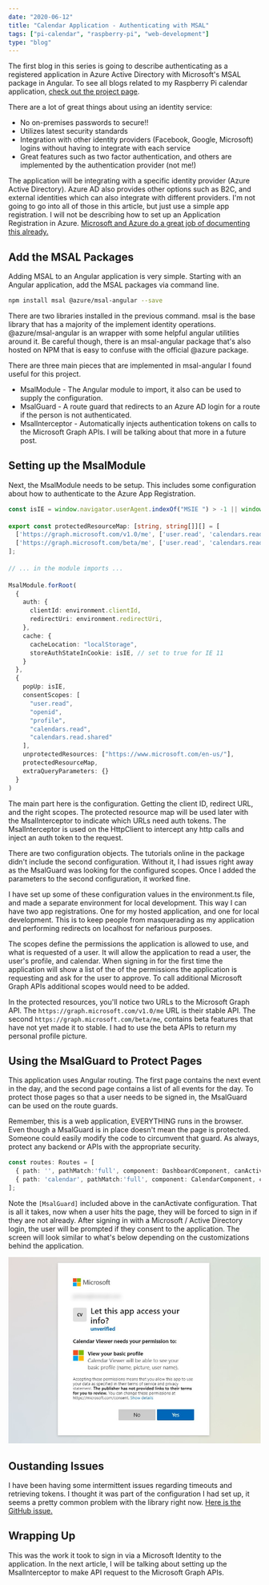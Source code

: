 ```yaml
---
date: "2020-06-12"
title: "Calendar Application - Authenticating with MSAL"
tags: ["pi-calendar", "raspberry-pi", "web-development"]
type: "blog"
---
```


The first blog in this series is going to describe authenticating as a registered application in Azure Active Directory with Microsoft's MSAL package in Angular.  To see all blogs related to my Raspberry Pi calendar application, [check out the project page](https://www.honlsoft.com/projects/pi-calendar/).

There are a lot of great things about using an identity service:
* No on-premises passwords to secure!!
* Utilizes latest security standards
* Integration with other identity providers (Facebook, Google, Microsoft) logins without having to integrate with each service
* Great features such as two factor authentication, and others are implemented by the authentication provider (not me!)

The application will be integrating with a specific identity provider (Azure Active Directory).  Azure AD also provides other options such as B2C, and external identities which can also integrate with different providers.  I'm not going to go into all of those in this article, but just use a simple app registration.  I will not be describing how to set up an Application Registration in Azure.  [Microsoft and Azure do a great job of documenting this already.](https://docs.microsoft.com/en-us/azure/active-directory/develop/quickstart-register-app)

## Add the MSAL Packages

Adding MSAL to an Angular application is very simple.  Starting with an Angular application, add the MSAL packages via command line.

```bash
npm install msal @azure/msal-angular --save
```

There are two libraries installed in the previous command.  msal is the base library that has a majority of the implement identity operations.  @azure/msal-angular is an wrapper with some helpful angular utilities around it.  Be careful though, there is an msal-angular package that's also hosted on NPM that is easy to confuse with the official @azure package.

There are three main pieces that are implemented in msal-angular I found useful for this project.

* MsalModule - The Angular module to import, it also can be used to supply the configuration.
* MsalGuard - A route guard that redirects to an Azure AD login for a route if the person is not authenticated.
* MsalInterceptor - Automatically injects authentication tokens on calls to the Microsoft Graph APIs.  I will be talking about that more in a future post.

## Setting up the MsalModule

Next, the MsalModule needs to be setup.  This includes some configuration about how to authenticate to the Azure App Registration.

```typescript
const isIE = window.navigator.userAgent.indexOf("MSIE ") > -1 || window.navigator.userAgent.indexOf("Trident/") > -1;

export const protectedResourceMap: [string, string[]][] = [
  ['https://graph.microsoft.com/v1.0/me', ['user.read', 'calendars.read', 'calendars.read.shared']],
  ['https://graph.microsoft.com/beta/me', ['user.read', 'calendars.read', 'calendars.read.shared']]
];

// ... in the module imports ...

MsalModule.forRoot(
  {
    auth: {
      clientId: environment.clientId,
      redirectUri: environment.redirectUri,
    },
    cache: {
      cacheLocation: "localStorage",
      storeAuthStateInCookie: isIE, // set to true for IE 11
    }
  },
  {
    popUp: isIE,   
    consentScopes: [
      "user.read",
      "openid",
      "profile",
      "calendars.read",
      "calendars.read.shared"
    ],
    unprotectedResources: ["https://www.microsoft.com/en-us/"],
    protectedResourceMap,
    extraQueryParameters: {}
  }
)
```

The main part here is the configuration.  Getting the client ID, redirect URL, and the right scopes.  The protected resource map will be used later with the MsalInterceptor to indicate which URLs need auth tokens.  The MsalInterceptor is used on the HttpClient to intercept any http calls and inject an auth token to the request.

There are two configuration objects. The tutorials online in the package didn't include the second  configuration. Without it, I had issues right away as the MsalGuard was looking for the configured scopes.  Once I added the parameters to the second configuration, it worked fine.

I have set up some of these configuration values in the environment.ts file, and made a separate environment for local development.  This way I can have two app registrations.  One for my hosted application, and one for local development.  This is to keep people from masquerading as my application and performing redirects on localhost for nefarious purposes.

The scopes define the permissions the application is allowed to use, and what is requested of a user. It will allow the application to read a user, the user's profile, and calendar.  When signing in for the first time the application will show a list of the of the permissions the application is requesting and ask for the user to approve.  To call additional Microsoft Graph APIs additional scopes would need to be added.

In the protected resources, you'll notice two URLs to the Microsoft Graph API.  The ```https://graph.microsoft.com/v1.0/me``` URL is their stable API.   The second ```https://graph.microsoft.com/beta/me```, contains beta features that have not yet made it to stable.  I had to use the beta APIs to return my personal profile picture.

## Using the MsalGuard to Protect Pages

This application uses Angular routing.  The first page contains the next event in the day, and the second page contains a list of all events for the day.  To protect those pages so that a user needs to be signed in, the MsalGuard can be used on the route guards.

Remember, this is a web application, EVERYTHING runs in the browser.  Even though a MsalGuard is in place doesn't mean the page is protected.  Someone could easily modify the code to circumvent that guard.  As always, protect any backend or APIs with the appropriate security.

```typescript
const routes: Routes = [
  { path: '', pathMatch:'full', component: DashboardComponent, canActivate: [MsalGuard] },
  { path: 'calendar', pathMatch:'full', component: CalendarComponent, canActivate: [MsalGuard]}
];
```

Note the ```[MsalGuard]``` included above in the canActivate configuration.  That is all it takes, now when a user hits the page, they will be forced to sign in if they are not already.  After signing in with a Microsoft / Active Directory login, the user will be prompted if they consent to the application.  The screen will look similar to what's below depending on the customizations behind the application.

![Permissions for the Angular Application](../images/calendar-application-permissions.jpg)

## Oustanding Issues

I have been having some intermittent issues regarding timeouts and retrieving tokens.  I thought it was part of the configuration I had set up, it seems a pretty common problem with the library right now.  [Here is the GitHub issue.](https://github.com/AzureAD/microsoft-authentication-library-for-js/issues/1222)

## Wrapping Up

This was the work it took to sign in via a Microsoft Identity to the application.  In the next article, I will be talking about setting up the MsalInterceptor to make API request to the Microsoft Graph APIs.
